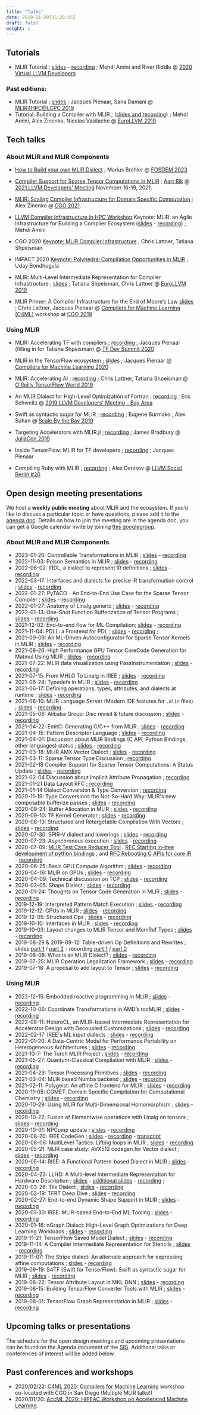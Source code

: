 ```yaml
---
title: "Talks"
date: 2019-11-29T15:26:15Z
draft: false
weight: 1
---
```


## Tutorials

* MLIR Tutorial ; [slides](https://llvm.org/devmtg/2020-09/slides/MLIR_Tutorial.pdf) -
  [recording](https://www.youtube.com/watch?v=Y4SvqTtOIDk) ;
  Mehdi Amini and River Riddle @
  [2020 Virtual LLVM Developers](https://llvm.org/devmtg/2020-09/)

### Past editions:

* MLIR Tutorial ; [slides](http://www.cs.utah.edu/~mhall/mlir4hpc/pienaar-MLIR-Tutorial.pdf) ;
  Jacques Pienaar, Sana Damani @
  [MLIR4HPC@LCPC 2019](http://www.cs.utah.edu/~mhall/mlir4hpc/)
* Tutorial: Building a Compiler with MLIR ; ([slides and recording](https://llvm.org/devmtg/2019-04/talks.html#Tutorial_1)) ;
  Mehdi Amini, Alex Zinenko, Nicolas Vasilache @
  [EuroLLVM 2019](https://llvm.org/devmtg/2019-04)

## Tech talks

### About MLIR and MLIR Components

* [How to Build your own MLIR Dialect](https://fosdem.org/2023/schedule/event/mlirdialect/) ; Marius Brehler @ [FOSDEM 2023](https://fosdem.org/2023/)

* [Compiler Support for Sparse Tensor Computations in MLIR](https://youtu.be/x-nHc3hBxHM) ; [Aart Bik](https://www.aartbik.com/) @ [2021 LLVM Developers' Meeting](https://llvm.swoogo.com/2021devmtg/) November 16-19, 2021.

* [MLIR: Scaling Compiler Infrastructure for Domain Specific
  Computation](https://www.youtube.com/watch?v=C_MdJu70z2o&list=PLadGdFFn83gXCQAj8D8LuabxOu3XMbgPJ&index=1) ; Alex Zinenko @ [CGO 2021](https://conf.researchr.org/home/cgo-2021).

* [LLVM Compiler Infrastructure in HPC Workshop](https://llvm-hpc-2020-workshop.github.io) Keynote: MLIR: an Agile Infrastructure for Building a Compiler Ecosystem ([slides](https://llvm-hpc-2020-workshop.github.io/presentations/llvmhpc2020-amini.pdf) - [recording](https://www.youtube.com/watch?v=0bxyZDGs-aA)) ; Mehdi Amini

* CGO 2020 [Keynote: MLIR Compiler Infrastructure](https://docs.google.com/presentation/d/11-VjSNNNJoRhPlLxFgvtb909it1WNdxTnQFipryfAPU/edit#slide=id.g7d334b12e5_0_4) ; Chris Lattner, Tatiana Shpeisman

* IMPACT 2020 [Keynote: Polyhedral Compilation Opportunities in MLIR](https://acohen.gitlabpages.inria.fr/impact/impact2020/slides/IMPACT_2020_keynote.pdf) ; Uday Bondhugula

* MLIR: Multi-Level Intermediate Representation for Compiler Infrastructure ;
[slides](https://llvm.org/devmtg/2019-04/talks.html#Keynote_1) ; Tatiana Shpeisman, Chris Lattner
@ [EuroLLVM 2019](https://llvm.org/devmtg/2019-04)

* MLIR Primer: A Compiler Infrastructure for the End of Moore’s Law
[slides](https://research.google/pubs/pub48035.pdf) ; Chris Lattner, Jacques Pienaar
@ [Compilers for Machine Learning (C4ML)](https://www.c4ml.org/c4ml2019) workshop at
[CGO 2019](http://cgo.org/cgo2019/)

### Using MLIR

* MLIR: Accelerating TF with compilers ; [recording](https://www.youtube.com/watch?v=Hx3A0A2lM84&list=PLQY2H8rRoyvzuJw20FG82Lgm2SZjTdIXU&index=12) ; Jacques Pienaar (filling in for Tatiana Shpeisman) @ [TF Dev Summit 2020](https://www.tensorflow.org/dev-summit)

* MLIR in the TensorFlow ecosystem ; [slides](https://research.google/pubs/pub48996.pdf) ; Jacques Pienaar @ [Compilers for Machine Learning 2020](https://www.c4ml.org/c4ml2020)

* MLIR: Accelerating AI ; [recording](https://youtu.be/QYV0Se167hM) ; Chris Lattner, Tatiana Shpeisman
@ [O'Reilly TensorFlow World 2019](https://conferences.oreilly.com/tensorflow/tf-ca)

* An MLIR Dialect for High-Level Optimization of Fortran ; [recording](https://youtu.be/ff3ngdvUang) ; Eric Schweitz
@ [2019 LLVM Developers' Meeting - Bay Area](http://llvm.org/devmtg/2019-10/)

* Swift as syntactic sugar for MLIR ; [recording](https://youtu.be/1VOWzfULX2w) ; Eugene Burmako , Alex Suhan
@ [Scale By the Bay 2019](https://www.scale.bythebay.io/)

* Targeting Accelerators with MLIR.jl ; [recording](https://youtu.be/M6hl2si20NE) ; James Bradbury
@ [JuliaCon 2019](https://juliacon.org/2019/)

* Inside TensorFlow: MLIR for TF developers ; [recording](https://youtu.be/R5LLIj8EMxw) ; Jacques Pienaar

* Compiling Ruby with MLIR ; [recording](https://youtu.be/Cl5SgDxvZ8w) ; Alex Denisov @ [LLVM Social Berlin #20](https://www.meetup.com/llvm-social-berlin/events/287586655/)



## Open design meeting presentations

We host a **weekly public meeting** about MLIR and the ecosystem. If you’d like
to discuss a particular topic or have questions, please add it to the
[agenda doc](https://docs.google.com/document/d/1y_9f1AbfgcoVdJh4_aM6-BaSHvrHl8zuA5G4jv_94K8/edit#).
Details on how to join the meeting are in the agenda doc, you can get a Google
calendar invite by joining
[this googlegroup](https://groups.google.com/a/tensorflow.org/g/mlir).

### About MLIR and MLIR Components

* 2023-01-26: Controllable Transformations in MLIR ;
[slides](/OpenMeetings/2023-01-26-Controllable-transformations.pdf) -
[recording](https://youtu.be/j0xAlkvvEEg)
* 2022-11-03: Poison Semantics in MLIR ;
[slides](/OpenMeetings/2022-11-03-Poison-Semantics-For-MLIR.pdf) -
[recording](https://youtu.be/WulQdjPy8DQ)
* 2022-06-02: IRDL, a dialect to represent IR definitions ;
[slides](/OpenMeetings/2022-06-02-IRDL-dialect-to-represent-IR-definitions.pdf) -
[recording](https://youtu.be/SlCXx5IFV40)
* 2022-03-17: Interfaces and dialects for precise IR transformation control ;
[slides](/OpenMeetings/2022-03-17-Transform_Interfaces.pdf) -
[recording](https://youtu.be/A19Qp6kcFNM)
* 2022-01-27: PyTACO - An End-to-End Use Case for the Sparse Tensor Compiler ;
[slides](/OpenMeetings/2022-02-10-PyTACO.pdf) -
[recording](https://youtu.be/koxh9NuxIDM)
* 2022-01-27: Anatomy of Linalg.generic ;
[slides](/OpenMeetings/2022-01-27-Intro-to-Linalg.pdf) -
[recording](https://youtu.be/A805W2KSCxQ)
* 2022-01-13: One-Shot Function Bufferization of Tensor Programs ;
[slides](/OpenMeetings/2022-01-13-One-Shot-Bufferization.pdf) -
[recording](https://youtu.be/TXEo59CYS9A)
* 2021-12-02: End-to-end flow for ML Compilation;
[slides](/OpenMeetings/2021-12-02-End2End-ML-Compiler-Flow.pdf) -
[recording](https://youtu.be/NCMme4H_HYQ)
* 2021-11-04: PDLL: a Frontend for PDL ;
[slides](/OpenMeetings/2021-11-04-PDLL-Pattern-Frontend-Language.pdf) -
[recording](https://youtu.be/T0yz4SqG5nc) ;
* 2021-09-09: An ML-Driven Autoconfigurator for Sparse Tensor Kernels in MLIR ;
[slides](/OpenMeetings/2021-09-09-ML-Driven-Autoconfigurator-for-Sparse-Tensor-Kernels.pdf) -
[recording](https://youtu.be/B5hM0ijowOM)
* 2021-08-26: High Performance GPU Tensor CoreCode Generation for Matmul Using MLIR ;
[slides](/OpenMeetings/2021-08-26-High-Performance-GPU-Tensor-CoreCode-Generation-for-Matmul-Using-MLIR.pdf) -
[recording](https://youtu.be/XEfkPEUw-08)
* 2021-07-22: MLIR data visualization using PassInstrumentation ;
[slides](/OpenMeetings/2021-07-22-MLIR-data-visualization.pdf) -
[recording](https://youtu.be/FEXab1sgZLA)
* 2021-07-15: From MHLO To Linalg in IREE ;
[slides](https://mlir.llvm.org/OpenMeetings/2021-07-15-From-MHLO-To-Linalg-in-IREE.pdf) -
[recording](https://youtu.be/GkorNMHPFPI)
* 2021-06-24: Typedefs in MLIR ;
[slides](https://mlir.llvm.org/OpenMeetings/2021-06-24-Typedefs-in-MLIR.pdf) -
[recording](https://www.youtube.com/watch?v=hqcM6fJWntM)
* 2021-06-17: Defining operations, types, attributes, and dialects at runtime ;
[slides](https://mlir.llvm.org/OpenMeetings/2021-06-17-Dynamic-Dialects.pdf) -
[recording](https://youtu.be/bxFpvjUO288)
* 2021-06-10: MLIR Language Server (Modern IDE features for `.mlir` files) ;
[slides](https://mlir.llvm.org/OpenMeetings/2021-06-10-Language-Server.pdf) -
[recording](https://youtu.be/HZx1Wal3loA)
* 2021-05-06: Alibaba Group: Disc revisit & future discussion ;
[slides](https://drive.google.com/file/d/1RA3VPdTGrYCE-qt2mURrrzbxD9Xl6y5L/view?usp=sharing) -
[recording](https://drive.google.com/file/d/1t6Q_VhZVWBhi--fYTxTOLGklIemlKQmV/view?usp=sharing)
* 2021-04-22: EmitC: Generating C/C++ from MLIR ;
[slides](https://drive.google.com/file/d/1p2AM7B1beb5oVf_tlTyinnVQoWuodoxl/view?usp=sharing) -
[recording](https://drive.google.com/file/d/1qHw_gZFytXRtO2EGSnnT3s0iyJ9HdWWs/view?usp=sharing)
* 2021-04-15: Pattern Descriptor Language ;
[slides](https://drive.google.com/file/d/17WYUvlmCzNTiqLaxWf_uz4GiLm3QVoEV/view?usp=sharing) -
[recording](https://drive.google.com/file/d/1b8F1GHRPgCXGASZ7fhccU-xZZstLQ2Fi/view?usp=sharing)
* 2021-04-01: Discussion about MLIR Bindings (C API, Python Bindings, other languages) status ;
[slides](https://drive.google.com/file/d/12xQjdaYuFoGQCzt2DhJUPPZMwdwzjU5o/view?usp=sharing) -
[recording](https://drive.google.com/file/d/1OJodjsSkvGlDjzsnGr4FSba1BdU-WOR1/view?usp=sharing)
* 2021-03-18: MLIR AMX Vector Dialect ;
[slides](https://drive.google.com/file/d/1uXZjudK9IN3ogE2U7uuSWFLibbuJotvW/view?usp=sharing) -
[recording](https://drive.google.com/file/d/1s7YLDgJA8bQyUkcAvYGVDAh8Wg9UkaUH/view?usp=sharing)
* 2021-03-11: Sparse Tensor Type Discussion  ;
[recording](https://drive.google.com/file/d/1D9D5x-1O4oDrNxVg_Vg7CyJQDjSw28z5/view?usp=sharing)
* 2021-02-18 Compiler Support for Sparse Tensor Computations: A Status Update ;
[slides](https://drive.google.com/file/d/1efPam1zD4vEbSwNJA8L1Vm56bIpy9mwW/view?usp=sharing) -
[recording](https://drive.google.com/file/d/1X5qhGapHb0mIgW_Gzvmh14Yw-Z_2NUU7/view?usp=sharing)
* 2021-02-04 Discussion about Implicit Attribute Propagation ;
[recording](https://drive.google.com/file/d/1vYZLvTP2tXcUsn1_1hhl8VjyA_MA6njI/view?usp=sharing)
* 2021-01-21 Data Layout RFC ;
[recording](https://drive.google.com/file/d/10_Gomhn5JN-9C4670DfAre4pD5edEmNw/view?usp=sharing)
* 2021-01-14 Dialect Conversion & Type Conversion ;
[recording](https://drive.google.com/file/d/1mSuoFqbEKy7hnNQ7_f3oxgZLiB0clCEg/view?usp=sharing)
* 2020-11-19: Type Conversions the Not-So-Hard Way: MLIR's new composable bufferize passes ;
[slides](https://drive.google.com/file/d/1FVbzCXxZzS9LBLuvpPNLWJD-XDkt54ky/view?usp=sharing) -
[recording](https://drive.google.com/file/d/1VfVajitgf8ZPnd-HRkJvaJiFLhBsluXN/view?usp=sharing)
* 2020-09-24: Buffer Allocation in MLIR ;
[slides](https://drive.google.com/file/d/1SMp7fc3qiliwxcOViyUZDoG8KtajJd_d/view?usp=sharing) -
[recording](https://drive.google.com/file/d/1HCJ5WMmQYmx1w9Ervg2n6eKIo0Y9qQi2/view?usp=sharing)
* 2020-09-10: TF Kernel Generator ;
[slides](https://drive.google.com/file/d/1TZCF_Y5D8u6Hz8_WP5le4Zuh-0O4_7HO/view?usp=sharing) -
[recording](https://drive.google.com/file/d/1WphQap3GXLTNtV0wp24U7Df8Qew9b4Ku/view?usp=sharing)
* 2020-08-13: Structured and Retargetable Compilation With Vectors ;
[slides](https://drive.google.com/file/d/1_zPPxOILAIHOWoSM7GALwioYOGEgD2Xe/view?usp=sharing) -
[recording](https://drive.google.com/file/d/13jY4GTe7ZjFxqh3TCMBUh15HWoSGcswj/view?usp=sharing)
* 2020-07-30: SPIR-V dialect and lowerings ;
[slides](https://drive.google.com/file/d/1WInMmnqvFpspHY5dYdiCok4fbfZkt23k/view?usp=sharing) -
[recording](https://drive.google.com/file/d/1I71ze0dkvWiS6QADe2uRGO5MUYIGL7wn/view?usp=sharing)
* 2020-07-23: Asynchronous execution ;
[slides](https://drive.google.com/file/d/1CEFTH8QDp6Iw6_Kng6wW14lEogHjTgjR/view?usp=sharing) -
[recording](https://drive.google.com/file/d/1jajZf5-3q0SE8CFwT07LU4Xt0QU05eoF/view?usp=sharing)
* 2020-07-09:
[MLIR Test Case Reducer Tool](https://llvm.discourse.group/t/rfc-mlir-test-case-reducer-tool/1298/4) ;
[RFC Starting in-tree development of python bindings](https://llvm.discourse.group/t/rfc-starting-in-tree-development-of-python-bindings/1378/3) ; and
[RFC Rebooting C APIs for core IR](https://llvm.discourse.group/t/rfc-rebooting-c-apis-for-core-ir/1380) -
[recording](https://drive.google.com/file/d/1kzcKNRklmSpKvkEgHzfcQXaCl2uY095d/view?usp=sharing)
* 2020-06-25: Basic GPU Compute Algorithm ;
[slides](https://drive.google.com/file/d/1DPLiZwRVRBIVmAZynEcoQzXzOciqDe-x/view?usp=sharing) -
[recording](https://drive.google.com/file/d/1OxvFe55TVpHDckFEOt4k-uLqaV9K-xz0/view?usp=sharing)
* 2020-04-16: MLIR on GPUs ;
[slides](https://drive.google.com/open?id=1up9eU1oXONZV3qq22KABkGSJqqadPVY_) -
[recording](https://drive.google.com/open?id=1Qn064zG_U7Sa0FC9KLTWb68_gcMGpwU3)
* 2020-04-09: Technical discussion on TCP ;
[slides](https://drive.google.com/open?id=1iljcpTQ5NPaMfGpoPDFml1XkYxjK_6A4) -
[recording](https://drive.google.com/open?id=1jSPa8TwPKUt0WuLquGc8OgSUVYJHMvWZ)
* 2020-03-05: Shape Dialect ;
[slides](https://drive.google.com/open?id=1w_aDOOT5HRnvlkEYE24bGP1XFjMBhIUK) -
[recording](https://drive.google.com/open?id=1DERBP5oqqc98xfAp_73HCPkraUqM9qgS)
* 2020-01-24: Thoughts on Tensor Code Generation in MLIR ;
[slides](https://docs.google.com/presentation/d/1M44If0Lw2lnrlyE_xNU1WOmXWxLo9FibMwdUbrAhOhU/edit#slide=id.g5fd22bdf8c_0_0) -
[recording](https://drive.google.com/open?id=1PKY5yVEL0Dl5UHaok4NgpxnbwXbi5pxS)
* 2019-12-19: Interpreted Pattern Match Execution ;
[slides](https://docs.google.com/presentation/d/1U3AHtvn_ONR2D4-ENbghYjqsgocu0VPw_2LLYj_A7Sc/edit) -
[recording](https://drive.google.com/file/d/1c_GfPfLVtew-Kg25pJayJM9qrlI1hxR-/view)
* 2019-12-12: GPUs in MLIR ;
[slides](https://docs.google.com/presentation/d/1LdFxf7c_2T6eCV4n2poMhophVlz0YV4NPL0E-7_Y5fU/view) -
[recording](https://drive.google.com/a/google.com/file/d/1LqxzAf4IDgEsPyBf3lUeOM7hOvc6SXpe/view?usp=sharing)
* 2019-12-05: Structured Ops ;
[slides](https://docs.google.com/presentation/d/1P-j1GrH6Q5gLBjao0afQ-GfvcAeF-QU4GXXeSy0eJ9I/edit?usp=sharing) -
[recording](https://drive.google.com/a/google.com/file/d/1SXsHWpnmMYH08g9Mx7vbGFWdF1s0yF6t/view?usp=sharing)
* 2019-10-10: Interfaces in MLIR ;
[slides](https://docs.google.com/presentation/d/1sOh0hYzK7rpXTqd1BwZVe2FmdROpw6lxxkYVJ5D2UVQ/view) -
[recording](https://drive.google.com/a/google.com/file/d/19DLG5edB7YYkB9hI27t1oC_2kQa23qG4/view?usp=sharing)
* 2019-10-03: Layout changes to MLIR Tensor and MemRef Types ;
[slides](https://docs.google.com/presentation/d/1C6Ypldo7EtiR5V2rLlTO_k2cHAQk2S_IN2FXTuxuNx8/edit?usp=sharing) -
[recording](https://drive.google.com/a/google.com/file/d/1sPv8BqhoWq0lTFJW9yLRWEELY0j6jRDR/view?usp=sharing)
* 2019-08-29 & 2019-09-12: Table-driven Op Definitions and Rewrites ;
slides [part 1](https://drive.google.com/a/google.com/file/d/1qdd5XKcR1zMFY_2MnVRmlb3__vvuAmwY/view?usp=sharing)
/ [part 2](https://drive.google.com/a/google.com/file/d/1f7Ko5GRD0gVoO6zZviSWxlY1S49w6tXI/view?usp=sharing) -
recording [part 1](https://drive.google.com/a/google.com/file/d/1JvirzO_LgUTacs0xZMxzzwWxeGzx-6WK/view?usp=sharing)
/ [part 2](https://drive.google.com/a/google.com/file/d/1QqXIwjQb7oqfkS8-hnd0QK7UlNbEYE9q/view?usp=sharing)
* 2019-08-08: What is an MLIR Dialect? ;
[slides](https://drive.google.com/a/google.com/file/d/1qJaDOaLm3jsTVF6StAKcE1mv4NWUBYtH/view?usp=sharing) -
[recording](https://drive.google.com/a/google.com/file/d/109XCagPGZf4FgugkCCwHHdv_vrQmbmhT/view?usp=sharing)
* 2019-07-25: MLIR Operation Legalization Framework ;
[slides](https://drive.google.com/a/google.com/file/d/1x1jpMiIjX_PAs_Cj91Fm70rt6lX4IsaO/view?usp=sharing) -
[recording](https://drive.google.com/a/google.com/file/d/1gxUNtY46DVJ2Ev3dAFRAtrRKj4Uglc9i/view?usp=sharing)
* 2019-07-18: A proposal to add layout to Tensor ;
[slides](https://drive.google.com/open?id=10m6bzwpC70bqLoxu3lAQjDXPK2RVXiBl) -
[recording](https://drive.google.com/open?id=17RKrAIMDS99cbfF9WVBPrDyo7xZxvh_T)

### Using MLIR

* 2022-12-15: Embedded reactive programming in MLIR ;
[slides](/OpenMeetings/2022-12-15-Reactive-Programming.pdf) -
[recording](https://youtu.be/euws5GvM3oo)
* 2022-10-06: Coordinate Transformations in AMD’s rocMLIR ;
[slides](/OpenMeetings/2022-10-06-Rocm-affine.pdf) -
[recording](https://youtu.be/xrMJis3Rak0)
* 2022-08-11: HeteroCL, an MLIR-based Intermediate Representation for Accelerator Design with Decoupled Customizations ;
[slides](/OpenMeetings/2022-08-11-HeteroCL.pdf) -
[recording](https://youtu.be/yOk63LWbkqk)
* 2022-02-17: IREE's ML input dialects ;
[slides](/OpenMeetings/2022-02-17-IREE_Input_Dialect.pdf) -
[recording](https://youtu.be/mhyz5S7uYJE)
* 2022-01-20: A Data-Centric Model for Performance Portability on Heterogeneous
Architectures ;
[slides](/OpenMeetings/2022-01-2001~Data-Centric-Model.pdf) -
[recording](https://youtu.be/VxUifMWaHeI)
* 2021-10-7: The Torch MLIR Project ;
[slides](/OpenMeetings/2021-10-07-The-Torch-MLIR-project.pdf) -
[recording](https://youtu.be/QbNkex-gizs)
* 2021-05-27: Quantum-Classical Compilation with MLIR ;
[slides](/OpenMeetings/2021-05-27-Quantum-Classical-Compilation-with-MLIR.pdf) -
[recording](https://www.youtube.com/watch?v=_qXCzP5YAZY)
* 2021-04-29: Tensor Processing Primitives  ;
[slides](https://drive.google.com/file/d/1b8gXD0cdAwl1mxtzb4V1joIOP-exquhv/view?usp=sharing) -
[recording](https://drive.google.com/file/d/173lk_RqJvKhS6W57vu_zXVpKD7ESjegP/view?usp=sharing)
* 2021-03-04: MLIR based Numba backend  ;
[slides](https://drive.google.com/file/d/114r8KHlPf1eyZiIX5ce8-ckm40xXzUzP/view?usp=sharing) -
[recording](https://drive.google.com/file/d/1C6ecGtSK9-c_LuIT7CdHp-BQl3IBqpmV/view?usp=sharing)
* 2021-02-11: Polygeist: An affine C frontend for MLIR ;
[slides](https://drive.google.com/file/d/1YJhPBpW77WX53Rxxt2TLbEhdbrOFwDy4/view?usp=sharing) -
[recording](https://drive.google.com/file/d/1P14UrXMlR6WbHR_YrSJVsb7h3cLdr5-h/view?usp=sharing)
* 2020-11-05: COMET: Domain Specific Compilation for Computational Chemistry ;
[slides](https://drive.google.com/file/d/12X3E9AyCqHf5TqxrRQZhbqCORoFVuAzq/view?usp=sharing) -
[recording](https://drive.google.com/file/d/1Zag7071CtbOyTQ7LhNhlyE0TpSLn9ahJ/view?usp=sharing)
* 2020-10-29: Using MLIR for Multi-Dimensional Homomorphism ;
[slides](https://drive.google.com/file/d/1vgAGVhv8oIl0yOvbRUAfje7Gg00-GU6U/view?usp=sharing) -
[recording](https://drive.google.com/file/d/1bS4vapyzf7705wWj7t3WzwWkcbxXZyF6/view?usp=sharing)
* 2020-10-22: Fusion of Elementwise operations with Linalg on tensors ;
[slides](https://drive.google.com/file/d/1n6mDw3XlNB8qmltbVgdCzrgpED25KHEF/view?usp=sharing) -
[recording](https://drive.google.com/file/d/1hNulnBUAaXmLJG30UgUAJgkQWupXd7T7/view?usp=sharing)
* 2020-10-01: NPComp update ;
[slides](https://drive.google.com/file/d/1YIO7CfZOobPZTxowr8gs1BOQMgUKXH_G/view?usp=sharing) -
[recording](https://drive.google.com/file/d/1EsOc-4ZtBEK9h6VENaO0qeGsm5FZhrSr/view?usp=sharing)
* 2020-08-20: IREE CodeGen ;
[slides](https://docs.google.com/presentation/d/1NetHjKAOYg49KixY5tELqFp6Zr2v8_ujGzWZ_3xvqC8/edit) -
[recording](https://drive.google.com/file/d/1325zKXnNIXGw3cdWrDWJ1-bp952wvC6W/view?usp=sharing) -
[transcript](https://docs.google.com/document/d/1w2Eg8p5BtZ6DrTa279V2qXLWfPob11NK47SDiBWHSJc/edit?usp=sharing)
* 2020-08-06: MultiLevel Tactics: Lifting loops in MLIR ;
[slides](https://drive.google.com/file/d/1pyBANtcAFgSC0c0Jz85a9ZT794lE9XJY) -
[recording](https://drive.google.com/file/d/1mfvAiJck4WDDcSPaWbc3D_Dvh86pp3MD)
* 2020-05-21: MLIR case study: AVX512 codegen for Vector dialect ;
[slides](https://drive.google.com/open?id=19nTpBi3Wzye75Sp6nAH-PyqxFyhDn78J) -
[recording](https://drive.google.com/open?id=1t6vnv9btkpjBlqJf0zH5ujiLTBUYKSzQ)
* 2020-05-14: RISE: A Functional Pattern-based Dialect in MLIR ;
[slides](https://drive.google.com/open?id=1curA4skh2DsJ2kVHynoJqQyUaJr74xkI) -
[recording](https://drive.google.com/open?id=18DNvegfHcEQfkKktkBhmhUecyNunfy2s)
* 2020-04-23: LLHD: A Multi-level Intermediate Representation for Hardware Description ;
[slides](https://drive.google.com/open?id=1t4wh2lcEdH_6z61a9rEn5EyvBAzGF7FB) -
[additional slides](https://drive.google.com/open?id=16X6UMZLRtcCqvYQ1FyTk-xaxei0Fxo50) -
[recording](https://drive.google.com/open?id=1x7B0IRdcJ5JBQvfHbPUBcShbTFCMlrbe) ;
* 2020-03-26: Tile Dialect ;
[slides](https://drive.google.com/open?id=1uud3MGsC5Pc2VvqtsV57AjSrIoW5ZpVm) -
[recording](https://drive.google.com/open?id=1Ely0XjuQ3HJo6Is9RY08Ef3QvVFryiPE)
* 2020-03-19: TFRT Deep Dive ;
[slides](https://drive.google.com/open?id=1Vx_H3faqbf0cCml9KO62fDtp0RGK2gxd) -
[recording](https://drive.google.com/open?id=1KEXLb2pke1MVapPvj8ndGz7nsYWQtvmo)
* 2020-02-27: End-to-end Dynamic Shape Support in MLIR ;
[slides](https://drive.google.com/open?id=1ZDzXluB2uVc35r1fBNK5jW6rY8s82pc_) -
[recording](https://drive.google.com/a/google.com/file/d/1_uEISlV5MUWdG9faKAdKlCWnPtGjRC-D/view?usp=sharing)
* 2020-01-30: IREE: MLIR-based End-to-End ML Tooling ;
[slides](https://drive.google.com/open?id=1RCQ4ZPQFK9cVgu3IH1e5xbrBcqy7d_cEZ578j84OvYI) -
[recording](https://drive.google.com/open?id=1os9FaPodPI59uj7JJI3aXnTzkuttuVkR)
* 2020-01-16: nGraph Dialect: High-Level Graph Optimizations for Deep Learning Workloads ;
[slides](https://drive.google.com/open?id=1lr0xjilGb0foKmYGF4mdCsqEjeMSNC55) -
[recording](https://drive.google.com/open?id=1BEzorUrC5VhYXvCPaTIawkudxiKhmruy)
* 2019-11-21: TensorFlow Saved Model Dialect ;
[slides](https://docs.google.com/presentation/d/1R6H_Eax6sXT2-ffpmF5zjHwS1F22D2DF2ty7EvdAUUw/edit?usp=sharing) -
[recording](https://drive.google.com/a/google.com/file/d/1L-jpiRgMfLdsDnQpQMN3ns5jsJC07z2l/view?usp=sharing)
* 2019-11-14: A Compiler Intermediate Representation for Stencils ;
[slides](https://drive.google.com/open?id=19pSpEsi4I9-MKLRodD-po82HFCWLDAAc) -
[recording](https://drive.google.com/open?id=1uEvEm6xrk1EE_7Xib3sV9zO0j_857joc)
* 2019-11-07: The Stripe dialect: An alternate approach for expressing affine computations ;
[slides](https://docs.google.com/presentation/d/10tMCVZwMHlQPJnKo2nkbroFyAsew8j8wEaxk6Fdojzs/edit#slide=id.p1) -
[recording](https://drive.google.com/open?id=1FLdhNgTii9x5o1rMgN4ibB7Wkuq6Pyye)
* 2019-09-19: S4TF (Swift for TensorFlow): Swift as syntactic sugar for MLIR ;
[slides](https://drive.google.com/open?id=1efFc9BpEkXvXv6XKND8Nr9vZumqYx6E1) -
[recording](https://drive.google.com/open?id=1IuPdYlNPCKMSATGK2DF5IxFitwVbSv0I)
* 2019-08-22: Tensor Attribute Layout in MKL DNN ;
[slides](https://drive.google.com/a/google.com/file/d/1V7cFsU-Fs57lHlAN6ywN1DRn0HB3FGqZ/view?usp=sharing) -
[recording](https://drive.google.com/a/google.com/file/d/1e5HlIOShR0tWb2v77hT_3Q7zAIo5HxGM/view?usp=sharing)
* 2019-08-15: Building TensorFlow Converter Tools with MLIR ;
[slides](https://drive.google.com/a/google.com/file/d/1ZCLTiEm5cVON34JrnUTvm5XdhjYz3DXV/view?usp=sharing) -
[recording](https://drive.google.com/a/google.com/file/d/1Rj_7bJ6CUPDQI8O2E9cz6FULuY-y9Qx1/view?usp=sharing)
* 2019-08-01: TensorFlow Graph Representation in MLIR ;
[slides](https://drive.google.com/a/google.com/file/d/1Xaa3tuxqiRBVHioIB74BiFwyWZSq0c9m/view?usp=sharing) -
[recording](https://drive.google.com/a/google.com/file/d/1sk6iTcBfoXcmgJrGwPlpcI1nZdrG2qkX/view?usp=sharing)

## Upcoming talks or presentations

The schedule for the open design meetings and upcoming presentations can be found on the Agenda document of the [SIG](https://github.com/tensorflow/community/blob/master/sigs/mlir/CHARTER.md). Additional talks or conferences of interest will be added below.

## Past conferences and workshops

* 2020/02/22: [C4ML 2020: Compilers for Machine Learning](https://www.c4ml.org/) workshop co-located with CGO in San Diego (Multiple MLIR talks!)
* 2020/01/20: [AccML 2020: HiPEAC Workshop on Accelerated Machine Learning](https://www.sigarch.org/call-contributions/accml-2020-hipeac-workshop-on-accelerated-machine-learning/).
